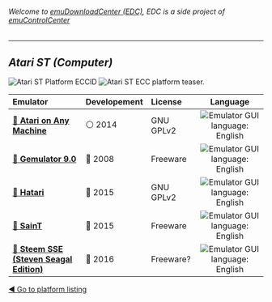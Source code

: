 ###### Welcome to [emuDownloadCenter (EDC)](https://github.com/PhoenixInteractiveNL/emuDownloadCenter/wiki/), EDC is a side project of [emuControlCenter](https://github.com/PhoenixInteractiveNL/emuControlCenter/wiki/)
***
## _Atari ST (Computer)_
![](https://raw.githubusercontent.com/wiki/PhoenixInteractiveNL/emuDownloadCenter/images_platform/ecc_st_cell.png "Atari ST Platform ECCID")
![](https://raw.githubusercontent.com/wiki/PhoenixInteractiveNL/emuDownloadCenter/images_platform/ecc_st_teaser.png "Atari ST ECC platform teaser.")

| Emulator | Developement | License | Language |
|:---------|:-------------|:--------|:--------:|
| [:file_folder: **Atari on Any Machine**](https://github.com/PhoenixInteractiveNL/emuDownloadCenter/wiki/Emulator-aranym#menu) | :white_circle: 2014 | GNU GPLv2 | ![](https://raw.githubusercontent.com/wiki/PhoenixInteractiveNL/emuDownloadCenter/images_flags/icon_flag_EN_24.png "Emulator GUI language: English") |
| [:file_folder: **Gemulator 9.0**](https://github.com/PhoenixInteractiveNL/emuDownloadCenter/wiki/Emulator-gemulator#menu) | :red_circle: 2008 | Freeware | ![](https://raw.githubusercontent.com/wiki/PhoenixInteractiveNL/emuDownloadCenter/images_flags/icon_flag_EN_24.png "Emulator GUI language: English") |
| [:file_folder: **Hatari**](https://github.com/PhoenixInteractiveNL/emuDownloadCenter/wiki/Emulator-hatari#menu) | :large_blue_circle: 2015 | GNU GPLv2 | ![](https://raw.githubusercontent.com/wiki/PhoenixInteractiveNL/emuDownloadCenter/images_flags/icon_flag_EN_24.png "Emulator GUI language: English") |
| [:file_folder: **SainT**](https://github.com/PhoenixInteractiveNL/emuDownloadCenter/wiki/Emulator-saint#menu) | :large_blue_circle: 2015 | Freeware | ![](https://raw.githubusercontent.com/wiki/PhoenixInteractiveNL/emuDownloadCenter/images_flags/icon_flag_EN_24.png "Emulator GUI language: English") |
| [:file_folder: **Steem SSE (Steven Seagal Edition)**](https://github.com/PhoenixInteractiveNL/emuDownloadCenter/wiki/Emulator-steemsse#menu) | :large_blue_circle: 2016 | Freeware? | ![](https://raw.githubusercontent.com/wiki/PhoenixInteractiveNL/emuDownloadCenter/images_flags/icon_flag_EN_24.png "Emulator GUI language: English") |

[:arrow_backward: Go to platform listing](https://github.com/PhoenixInteractiveNL/emuDownloadCenter/wiki/EDC-Platform-List)
